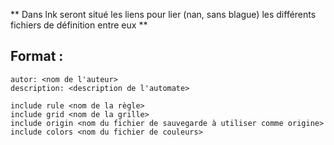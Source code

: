 ** Dans lnk seront situé les liens pour lier (nan, sans blague) les différents fichiers de définition entre eux **

## Format :
	autor: <nom de l'auteur>
	description: <description de l'automate>

	include rule <nom de la règle>
	include grid <nom de la grille>
	include origin <nom du fichier de sauvegarde à utiliser comme origine>
	include colors <nom du fichier de couleurs>